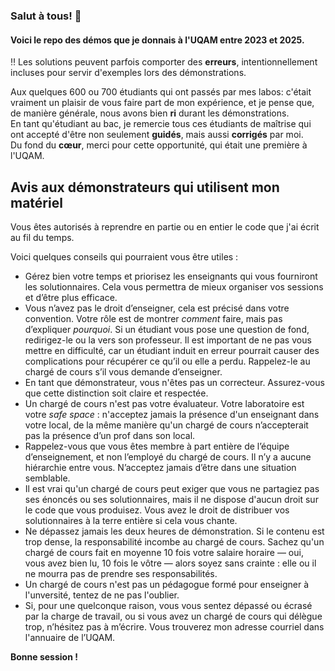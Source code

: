 ### Salut à tous! 👋
#### Voici le repo des démos que je donnais à l'UQAM entre 2023 et 2025.
‼️ Les solutions peuvent parfois comporter des **erreurs**, intentionnellement incluses pour servir d'exemples lors des démonstrations.  

Aux quelques 600 ou 700 étudiants qui ont passés par mes labos: c'était vraiment un plaisir de vous faire part de mon expérience, et je pense que, de manière générale, nous avons bien **ri** durant les démonstrations.  
En tant qu'étudiant au bac, je remercie tous ces étudiants de maîtrise qui ont accepté d'être non seulement **guidés**, mais aussi **corrigés** par moi.  
Du fond du **cœur**, merci pour cette opportunité, qui était une première à l'UQAM.


## Avis aux démonstrateurs qui utilisent mon matériel
Vous êtes autorisés à reprendre en partie ou en entier le code que j'ai écrit au fil du temps.

Voici quelques conseils qui pourraient vous être utiles :

- Gérez bien votre temps et priorisez les enseignants qui vous fourniront les solutionnaires. Cela vous permettra de mieux organiser vos sessions et d’être plus efficace.  
- Vous n’avez pas le droit d’enseigner, cela est précisé dans votre convention. Votre rôle est de montrer *comment* faire, mais pas d’expliquer *pourquoi*. Si un étudiant vous pose une question de fond, redirigez-le ou la vers son professeur. Il est important de ne pas vous mettre en difficulté, car un étudiant induit en erreur pourrait causer des complications pour récupérer ce qu’il ou elle a perdu. Rappelez-le au chargé de cours s’il vous demande d’enseigner.
- En tant que démonstrateur, vous n'êtes pas un correcteur. Assurez-vous que cette distinction soit claire et respectée.
- Un chargé de cours n'est pas votre évaluateur. Votre laboratoire est votre *safe space* : n'acceptez jamais la présence d'un enseignant dans votre local, de la même manière qu'un chargé de cours n’accepterait pas la présence d’un prof dans son local.
- Rappelez-vous que vous êtes membre à part entière de l’équipe d’enseignement, et non l’employé du chargé de cours. Il n’y a aucune hiérarchie entre vous. N’acceptez jamais d’être dans une situation semblable.
- Il est vrai qu'un chargé de cours peut exiger que vous ne partagiez pas ses énoncés ou ses solutionnaires, mais il ne dispose d'aucun droit sur le code que vous produisez. Vous avez le droit de distribuer vos solutionnaires à la terre entière si cela vous chante.
- Ne dépassez jamais les deux heures de démonstration. Si le contenu est trop dense, la responsabilité incombe au chargé de cours. Sachez qu'un chargé de cours fait en moyenne 10 fois votre salaire horaire — oui, vous avez bien lu, 10 fois le vôtre — alors soyez sans crainte : elle ou il ne mourra pas de prendre ses responsabilités.
- Un chargé de cours n'est pas un pédagogue formé pour enseigner à l'unversité, tentez de ne pas l'oublier.
- Si, pour une quelconque raison, vous vous sentez dépassé ou écrasé par la charge de travail, ou si vous avez un chargé de cours qui délègue trop, n’hésitez pas à m’écrire. Vous trouverez mon adresse courriel dans l'annuaire de l’UQAM.

**Bonne session !**
